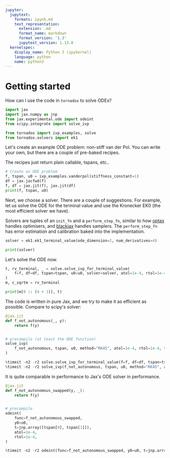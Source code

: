 ```yaml
---
jupyter:
  jupytext:
    formats: ipynb,md
    text_representation:
      extension: .md
      format_name: markdown
      format_version: '1.3'
      jupytext_version: 1.13.8
  kernelspec:
    display_name: Python 3 (ipykernel)
    language: python
    name: python3
---
```


# Getting started

How can I use the code in `tornadox` to solve ODEs?


```python
import jax
import jax.numpy as jnp
from jax.experimental.ode import odeint
from scipy.integrate import solve_ivp

from tornadox import ivp_examples, solve
from tornadox.solvers import ek1
```

Let's create an example ODE problem: non-stiff van der Pol.
You can write your own, but there are a couple of pre-baked recipes.

The recipes just return plain callable, tspans, etc..



```python
# Create an ODE problem
f, tspan, u0 = ivp_examples.vanderpol(stiffness_constant=1)
df = jax.jacfwd(f)
f, df = jax.jit(f), jax.jit(df)
print(f, tspan, u0)
```

Next, we choose a solver.
There are a couple of suggestions. For example, let us solve the ODE for the terminal value and use the Kronecker EK0 (the most efficient solver we have).

Solvers are tuples of an `init_fn` and a `perform_step_fn`, similar to how [optax](https://github.com/deepmind/optax) handles optimisers, and [blackjax](https://github.com/blackjax-devs/blackjax) handles samplers. The `perform_step_fn` has error estimation and calibration baked into the implementation.

```python
solver = ek1.ek1_terminal_value(ode_dimension=2, num_derivatives=4)

print(solver)
```

Let's solve the ODE now.

```python
t, rv_terminal, _ = solve.solve_ivp_for_terminal_value(
    f=f, df=df, tspan=tspan, u0=u0, solver=solver, atol=1e-4, rtol=1e-4
)
m, c_sqrtm = rv_terminal

print(m[0 :: (4 + 1)], t)
```

The code is written in pure Jax, and we try to make it as efficient as possible.
Compare to scipy's solver:

```python
@jax.jit
def f_not_autonomous(_, y):
    return f(y)


# precompile (at least the ODE function)
solve_ivp(
    f_not_autonomous, tspan, u0, method="RK45", atol=1e-4, rtol=1e-4, t_eval=(tspan[1],)
)

%timeit -n2 -r2 solve.solve_ivp_for_terminal_value(f=f, df=df, tspan=tspan, u0=u0, solver=solver, atol=1e-4, rtol=1e-4)
%timeit -n2 -r2 solve_ivp(f_not_autonomous, tspan, u0, method="RK45", atol=1e-4, rtol=1e-4, t_eval=(tspan[1],))
```

It is quite comparable in performance to Jax's ODE solver in performance.

```python
@jax.jit
def f_not_autonomous_swapped(y, _):
    return f(y)


# precompile
odeint(
    func=f_not_autonomous_swapped,
    y0=u0,
    t=jnp.array([tspan[0], tspan[1]]),
    atol=1e-4,
    rtol=1e-4,
)

%timeit -n2 -r2 odeint(func=f_not_autonomous_swapped, y0=u0, t=jnp.array([tspan[0], tspan[1]]), atol=1e-4, rtol=1e-4)
```

```python

```
